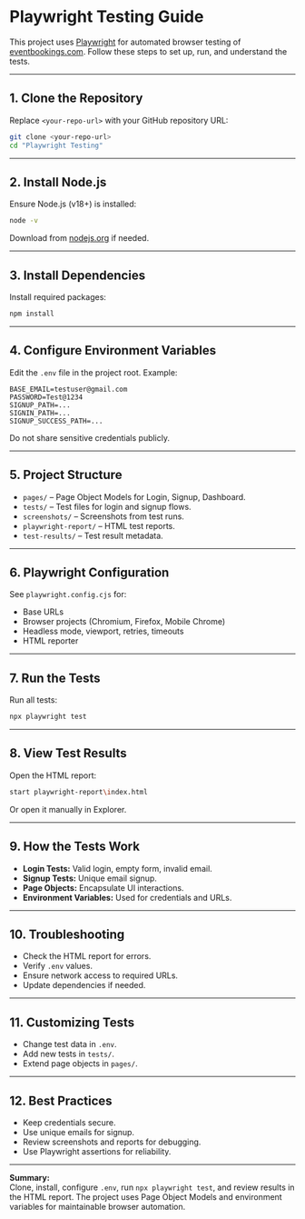 # Playwright Testing Guide

This project uses [Playwright](https://playwright.dev/) for automated browser testing of [eventbookings.com](https://www.eventbookings.com). Follow these steps to set up, run, and understand the tests.

---

## 1. Clone the Repository

Replace `<your-repo-url>` with your GitHub repository URL:

```sh
git clone <your-repo-url>
cd "Playwright Testing"
```

---

## 2. Install Node.js

Ensure Node.js (v18+) is installed:

```sh
node -v
```

Download from [nodejs.org](https://nodejs.org/) if needed.

---

## 3. Install Dependencies

Install required packages:

```sh
npm install
```

---

## 4. Configure Environment Variables

Edit the `.env` file in the project root. Example:

```properties
BASE_EMAIL=testuser@gmail.com
PASSWORD=Test@1234
SIGNUP_PATH=...
SIGNIN_PATH=...
SIGNUP_SUCCESS_PATH=...
```

Do not share sensitive credentials publicly.

---

## 5. Project Structure

- `pages/` – Page Object Models for Login, Signup, Dashboard.
- `tests/` – Test files for login and signup flows.
- `screenshots/` – Screenshots from test runs.
- `playwright-report/` – HTML test reports.
- `test-results/` – Test result metadata.

---

## 6. Playwright Configuration

See `playwright.config.cjs` for:

- Base URLs
- Browser projects (Chromium, Firefox, Mobile Chrome)
- Headless mode, viewport, retries, timeouts
- HTML reporter

---

## 7. Run the Tests

Run all tests:

```sh
npx playwright test
```

---

## 8. View Test Results

Open the HTML report:

```sh
start playwright-report\index.html
```

Or open it manually in Explorer.

---

## 9. How the Tests Work

- **Login Tests:** Valid login, empty form, invalid email.
- **Signup Tests:** Unique email signup.
- **Page Objects:** Encapsulate UI interactions.
- **Environment Variables:** Used for credentials and URLs.

---

## 10. Troubleshooting

- Check the HTML report for errors.
- Verify `.env` values.
- Ensure network access to required URLs.
- Update dependencies if needed.

---

## 11. Customizing Tests

- Change test data in `.env`.
- Add new tests in `tests/`.
- Extend page objects in `pages/`.

---

## 12. Best Practices

- Keep credentials secure.
- Use unique emails for signup.
- Review screenshots and reports for debugging.
- Use Playwright assertions for reliability.

---

**Summary:**  
Clone, install, configure `.env`, run `npx playwright test`, and review results in the HTML report. The project uses Page Object Models and environment variables for maintainable browser automation.
